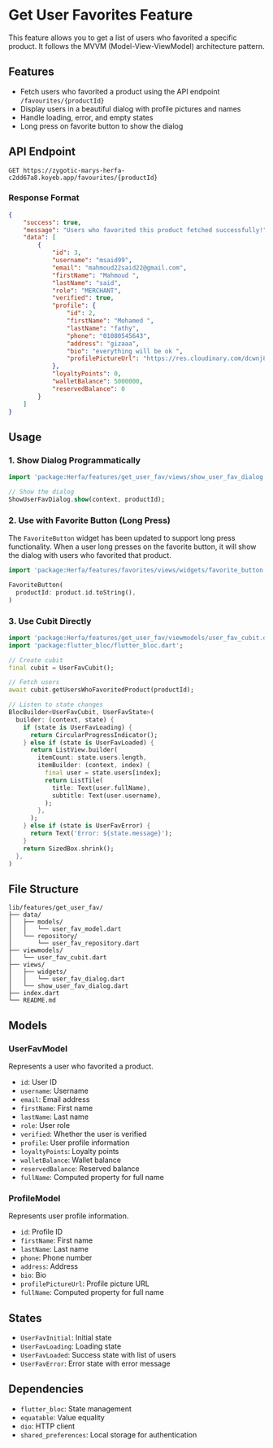 # Get User Favorites Feature

This feature allows you to get a list of users who favorited a specific product. It follows the MVVM (Model-View-ViewModel) architecture pattern.

## Features

- Fetch users who favorited a product using the API endpoint `/favourites/{productId}`
- Display users in a beautiful dialog with profile pictures and names
- Handle loading, error, and empty states
- Long press on favorite button to show the dialog

## API Endpoint

```
GET https://zygotic-marys-herfa-c2dd67a8.koyeb.app/favourites/{productId}
```

### Response Format

```json
{
    "success": true,
    "message": "Users who favorited this product fetched successfully!",
    "data": [
        {
            "id": 3,
            "username": "msaid99",
            "email": "mahmoud22said22@gmail.com",
            "firstName": "Mahmoud ",
            "lastName": "said",
            "role": "MERCHANT",
            "verified": true,
            "profile": {
                "id": 2,
                "firstName": "Mohamed ",
                "lastName": "fathy",
                "phone": "01080545643",
                "address": "gizaaa",
                "bio": "everything will be ok ",
                "profilePictureUrl": "https://res.cloudinary.com/dcwnj8pxv/image/upload/v1750278034/profile/merchant_3/w5funn7vtsex8mgvdrao.jpg"
            },
            "loyaltyPoints": 0,
            "walletBalance": 5000000,
            "reservedBalance": 0
        }
    ]
}
```

## Usage

### 1. Show Dialog Programmatically

```dart
import 'package:Herfa/features/get_user_fav/views/show_user_fav_dialog.dart';

// Show the dialog
ShowUserFavDialog.show(context, productId);
```

### 2. Use with Favorite Button (Long Press)

The `FavoriteButton` widget has been updated to support long press functionality. When a user long presses on the favorite button, it will show the dialog with users who favorited that product.

```dart
import 'package:Herfa/features/favorites/views/widgets/favorite_button.dart';

FavoriteButton(
  productId: product.id.toString(),
)
```

### 3. Use Cubit Directly

```dart
import 'package:Herfa/features/get_user_fav/viewmodels/user_fav_cubit.dart';
import 'package:flutter_bloc/flutter_bloc.dart';

// Create cubit
final cubit = UserFavCubit();

// Fetch users
await cubit.getUsersWhoFavoritedProduct(productId);

// Listen to state changes
BlocBuilder<UserFavCubit, UserFavState>(
  builder: (context, state) {
    if (state is UserFavLoading) {
      return CircularProgressIndicator();
    } else if (state is UserFavLoaded) {
      return ListView.builder(
        itemCount: state.users.length,
        itemBuilder: (context, index) {
          final user = state.users[index];
          return ListTile(
            title: Text(user.fullName),
            subtitle: Text(user.username),
          );
        },
      );
    } else if (state is UserFavError) {
      return Text('Error: ${state.message}');
    }
    return SizedBox.shrink();
  },
)
```

## File Structure

```
lib/features/get_user_fav/
├── data/
│   ├── models/
│   │   └── user_fav_model.dart
│   └── repository/
│       └── user_fav_repository.dart
├── viewmodels/
│   └── user_fav_cubit.dart
├── views/
│   ├── widgets/
│   │   └── user_fav_dialog.dart
│   └── show_user_fav_dialog.dart
├── index.dart
└── README.md
```

## Models

### UserFavModel

Represents a user who favorited a product.

- `id`: User ID
- `username`: Username
- `email`: Email address
- `firstName`: First name
- `lastName`: Last name
- `role`: User role
- `verified`: Whether the user is verified
- `profile`: User profile information
- `loyaltyPoints`: Loyalty points
- `walletBalance`: Wallet balance
- `reservedBalance`: Reserved balance
- `fullName`: Computed property for full name

### ProfileModel

Represents user profile information.

- `id`: Profile ID
- `firstName`: First name
- `lastName`: Last name
- `phone`: Phone number
- `address`: Address
- `bio`: Bio
- `profilePictureUrl`: Profile picture URL
- `fullName`: Computed property for full name

## States

- `UserFavInitial`: Initial state
- `UserFavLoading`: Loading state
- `UserFavLoaded`: Success state with list of users
- `UserFavError`: Error state with error message

## Dependencies

- `flutter_bloc`: State management
- `equatable`: Value equality
- `dio`: HTTP client
- `shared_preferences`: Local storage for authentication 